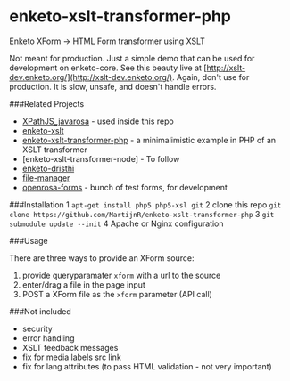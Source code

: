 enketo-xslt-transformer-php
===========================

Enketo XForm -> HTML Form transformer using XSLT

Not meant for production. Just a simple demo that can be used for development on enketo-core. 
See this beauty live at [http://xslt-dev.enketo.org/](http://xslt-dev.enketo.org/). Again, don't use for production. It is slow, unsafe, and doesn't handle errors.

###Related Projects

* [XPathJS_javarosa](https://github.com/MartijnR/xpathjs_javarosa) - used inside this repo
* [enketo-xslt](https://github.com/MartijnR/enketo-xslt)
* [enketo-xslt-transformer-php](https://github.com/MartijnR/enketo-xslt-transformer-php) - a minimalimistic example in PHP of an XSLT transformer
* [enketo-xslt-transformer-node] - To follow
* [enketo-dristhi](https://github.com/MartijnR/enketo-dristhi)
* [file-manager](https://github.com/MartijnR/file-manager)
* [openrosa-forms](https://github.com/MartijnR/openrosa-forms) - bunch of test forms, for development

###Installation
1 `apt-get install php5 php5-xsl git`
2 clone this repo `git clone https://github.com/MartijnR/enketo-xslt-transformer-php`
3 `git submodule update --init`
4 Apache or Nginx configuration

###Usage

There are three ways to provide an XForm source:

1. provide queryparamater `xform` with a url to the source
2. enter/drag a file in the page input
3. POST a XForm file as the `xform` parameter (API call)


###Not included
* security
* error handling 
* XSLT feedback messages
* fix for media labels src link
* fix for lang attributes (to pass HTML validation - not very important)


